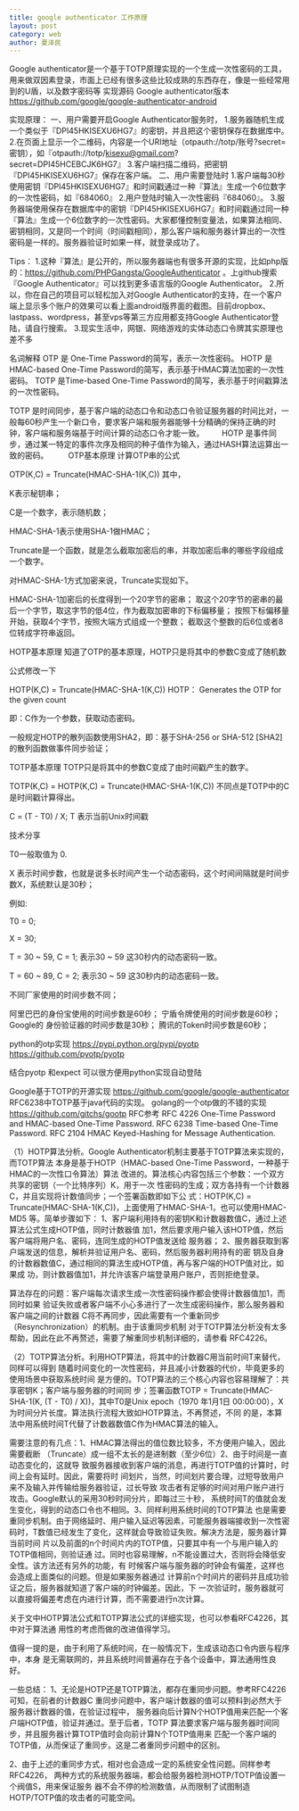 ```yaml
---
title: google authenticator 工作原理
layout: post
category: web
author: 夏泽民
---
```

Google authenticator是一个基于TOTP原理实现的一个生成一次性密码的工具，用来做双因素登录，市面上已经有很多这些比较成熟的东西存在，像是一些经常用到的U盾，以及数字密码等
实现源码 Google authenticator版本
https://github.com/google/google-authenticator-android

实现原理：
一、用户需要开启Google Authenticator服务时，
1.服务器随机生成一个类似于『DPI45HKISEXU6HG7』的密钥，并且把这个密钥保存在数据库中。
2.在页面上显示一个二维码，内容是一个URI地址（otpauth://totp/账号?secret=密钥），如『otpauth://totp/kisexu@gmail.com?secret=DPI45HCEBCJK6HG7』
3.客户端扫描二维码，把密钥『DPI45HKISEXU6HG7』保存在客户端。
二、用户需要登陆时
1.客户端每30秒使用密钥『DPI45HKISEXU6HG7』和时间戳通过一种『算法』生成一个6位数字的一次性密码，如『684060』
2.用户登陆时输入一次性密码『684060』。
3.服务器端使用保存在数据库中的密钥『DPI45HKISEXU6HG7』和时间戳通过同一种『算法』生成一个6位数字的一次性密码。大家都懂控制变量法，如果算法相同、密钥相同，又是同一个时间（时间戳相同），那么客户端和服务器计算出的一次性密码是一样的。服务器验证时如果一样，就登录成功了。

Tips：
1.这种『算法』是公开的，所以服务器端也有很多开源的实现，比如php版的：https://github.com/PHPGangsta/GoogleAuthenticator 。上github搜索『Google Authenticator』可以找到更多语言版的Google Authenticator。
2.所以，你在自己的项目可以轻松加入对Google Authenticator的支持，在一个客户端上显示多个账户的效果可以看上面android版界面的截图。目前dropbox、lastpass、wordpress，甚至vps等第三方应用都支持Google Authenticator登陆，请自行搜索。
3.现实生活中，网银、网络游戏的实体动态口令牌其实原理也差不多
<!-- more -->
名词解释
OTP 是 One-Time Password的简写，表示一次性密码。
HOTP 是HMAC-based One-Time Password的简写，表示基于HMAC算法加密的一次性密码。
TOTP 是Time-based One-Time Password的简写，表示基于时间戳算法的一次性密码。

TOTP 是时间同步，基于客户端的动态口令和动态口令验证服务器的时间比对，一般每60秒产生一个新口令，要求客户端和服务器能够十分精确的保持正确的时钟，客户端和服务端基于时间计算的动态口令才能一致。
　　HOTP 是事件同步，通过某一特定的事件次序及相同的种子值作为输入，通过HASH算法运算出一致的密码。
　　
OTP基本原理
计算OTP串的公式

OTP(K,C) = Truncate(HMAC-SHA-1(K,C))
其中，

K表示秘钥串；

C是一个数字，表示随机数；

HMAC-SHA-1表示使用SHA-1做HMAC；

Truncate是一个函数，就是怎么截取加密后的串，并取加密后串的哪些字段组成一个数字。

对HMAC-SHA-1方式加密来说，Truncate实现如下。

HMAC-SHA-1加密后的长度得到一个20字节的密串；
取这个20字节的密串的最后一个字节，取这字节的低4位，作为截取加密串的下标偏移量；
按照下标偏移量开始，获取4个字节，按照大端方式组成一个整数；
截取这个整数的后6位或者8位转成字符串返回。

HOTP基本原理
知道了OTP的基本原理，HOTP只是将其中的参数C变成了随机数

公式修改一下

HOTP(K,C) = Truncate(HMAC-SHA-1(K,C))
HOTP： Generates the OTP for the given count

即：C作为一个参数，获取动态密码。

一般规定HOTP的散列函数使用SHA2，即：基于SHA-256 or SHA-512 [SHA2] 的散列函数做事件同步验证；

TOTP基本原理
TOTP只是将其中的参数C变成了由时间戳产生的数字。

TOTP(K,C) = HOTP(K,C) = Truncate(HMAC-SHA-1(K,C))
不同点是TOTP中的C是时间戳计算得出。

C = (T - T0) / X;
T 表示当前Unix时间戳

技术分享

T0一般取值为 0.

X 表示时间步数，也就是说多长时间产生一个动态密码，这个时间间隔就是时间步数X，系统默认是30秒；

例如:

T0 = 0;

X = 30;

T = 30 ~ 59, C = 1; 表示30 ~ 59 这30秒内的动态密码一致。

T = 60 ~ 89, C = 2; 表示30 ~ 59 这30秒内的动态密码一致。

不同厂家使用的时间步数不同；

阿里巴巴的身份宝使用的时间步数是60秒；
宁盾令牌使用的时间步数是60秒；
Google的 身份验证器的时间步数是30秒；
腾讯的Token时间步数是60秒；

python的otp实现
https://pypi.python.org/pypi/pyotp
https://github.com/pyotp/pyotp

结合pyotp 和expect 可以很方便用python实现自动登陆

Google基于TOTP的开源实现
https://github.com/google/google-authenticator
RFC6238中TOTP基于java代码的实现。
golang的一个otp做的不错的实现
https://github.com/gitchs/gootp
RFC参考
RFC 4226 One-Time Password and HMAC-based One-Time Password.
RFC 6238 Time-based One-Time Password.
RFC 2104 HMAC Keyed-Hashing for Message Authentication.


（1）HOTP算法分析。Google Authenticator机制主要基于TOTP算法来实现的，而TOTP算法
本身是基于HOTP（HMAC-based One-Time Password，一种基于HMAC的一次性口令算法）算法
改进的。算法核心内容包括三个参数：一个双方共享的密钥（一个比特序列）K，用于一次
性密码的生成；双方各持有一个计数器C，并且实现将计数值同步；一个签署函数即如下公
式：HOTP(K,C) = Truncate(HMAC-SHA-1(K,C))，上面使用了HMAC-SHA-1，也可以使用HMAC-MD5
等。简单步骤如下：
1、客户端利用持有的密钥K和计数器数值C，通过上述算法公式生成HOTP值，同时计数器值
加1，然后要求用户输入该HOTP值，然后客户端将用户名、密码，连同生成的HOTP值发送给
服务器；
2、服务器获取到客户端发送的信息，解析并验证用户名、密码，然后服务器利用持有的密
钥及自身的计数器数值C，通过相同的算法生成HOTP值，再与客户端的HOTP值对比，如果成
功，则计数器值加1，并允许该客户端登录用户账户，否则拒绝登录。

算法存在的问题：客户端每次请求生成一次性密码操作都会使得计数器值加1，而同时如果
验证失败或者客户端不小心多进行了一次生成密码操作，那么服务器和客户端之间的计数器
C将不再同步，因此需要有一个重新同步（Resynchronization）的机制。由于该重同步机制
对于TOTP算法分析没有太多帮助，因此在此不再赘述，需要了解重同步机制详细的，请参看
RFC4226。

（2）TOTP算法分析。利用HOTP算法，将其中的计数器C用当前时间T来替代，同样可以得到
随着时间变化的一次性密码，并且减小计数器的代价，毕竟更多的使用场景中获取系统时间
是方便的。TOTP算法的三个核心内容也容易理解了：共享密钥K；客户端与服务器的时间同
步；签署函数TOTP = Truncate(HMAC-SHA-1(K, (T - T0) / X))，其中T0是Unix epoch（1970
年1月1日 00:00:00），X为时间分片长度。算法执行流程大致如HOTP算法，不再赘述，不同
的是，本算法中用系统时间T代替了计数器数值C作为HMAC算法的输入。

 需要注意的有几点：1、HMAC算法得出的值位数比较多，不方便用户输入，因此需要截断
 （Truncate）成一组不太长的是进制数（至少6位）2、由于时间是一直动态变化的，这就导
致服务器接收到客户端的消息，再进行TOTP值的计算时，时间上会有延时。因此，需要将时
间划片，当然，时间划片要合理，过短导致用户来不及输入并传输给服务器验证，过长导致
攻击者有足够的时间对用户账户进行攻击。Google默认的采用30秒时间分片，即每过三十秒，
系统时间T的值就会发生变化，得到的动态口令也不相同。3、同样利用系统时间的TOTP算法
也是需要重同步机制。由于网络延时、用户输入延迟等因素，可能服务器端接收到一次性密
码时，T数值已经发生了变化，这样就会导致验证失败。解决方法是，服务器计算当前时间
片以及前面的n个时间片内的TOTP值，只要其中有一个与用户输入的TOTP值相同，则验证通
过。同时也容易理解，n不能设置过大，否则将会降低安全性。该方法还有另外的功能，有
时候客户端与服务器的时钟会有偏差，这样也会造成上面类似的问题。但是如果服务器通过
计算前n个时间片的密码并且成功验证之后，服务器就知道了客户端的时钟偏差。因此，下
一次验证时，服务器就可以直接将偏差考虑在内进行计算，而不需要进行n次计算。

关于文中HOTP算法公式和TOTP算法公式的详细实现，也可以参看RFC4226，其中对于算法通
用性的考虑而做的改进值得学习。

 
值得一提的是，由于利用了系统时间，在一般情况下，生成该动态口令内嵌与程序中，本身
是无需联网的，并且系统时间普遍存在于各个设备中，算法通用性良好。

 一些总结：
1、无论是HOTP还是TOTP算法，都存在重同步问题。参考RFC4226可知，在前者的计数器C
重同步问题中，客户端计数器的值可以预料到必然大于服务器计数器的值，在验证过程中，
服务器向后计算N个HOTP值用来匹配一个客户端HOTP值，验证并通过。至于后者，TOTP
算法要求客户端与服务器时间同步，并且服务器计算TOTP值时会向前计算N个TOTP值用来
匹配一个客户端的TOTP值，从而保证了重同步。这是二者重同步问题中的区别。

2、由于上述的重同步方式，相对也会造成一定的系统安全性问题。同样参考RFC4226，
两种方式的系统服务器端，都会给服务器检测HOTP/TOTP值设置一个阀值S，用来保证服务
器不会不停的检测数值，从而限制了试图制造HOTP/TOTP值的攻击者的可能空间。


